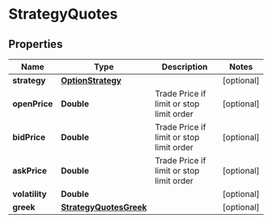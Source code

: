 

# StrategyQuotes


## Properties

| Name | Type | Description | Notes |
|------------ | ------------- | ------------- | -------------|
|**strategy** | [**OptionStrategy**](OptionStrategy.md) |  |  [optional] |
|**openPrice** | **Double** | Trade Price if limit or stop limit order |  [optional] |
|**bidPrice** | **Double** | Trade Price if limit or stop limit order |  [optional] |
|**askPrice** | **Double** | Trade Price if limit or stop limit order |  [optional] |
|**volatility** | **Double** |  |  [optional] |
|**greek** | [**StrategyQuotesGreek**](StrategyQuotesGreek.md) |  |  [optional] |



